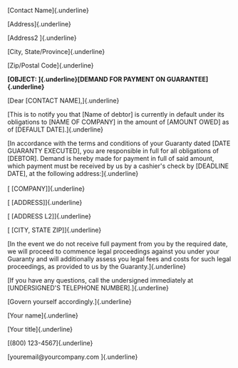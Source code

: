 [Contact Name]{.underline}

[Address]{.underline}

[Address2 ]{.underline}

[City, State/Province]{.underline}

[Zip/Postal Code]{.underline}

**[OBJECT: ]{.underline}[DEMAND FOR PAYMENT ON GUARANTEE]{.underline}**

[Dear \[CONTACT NAME\],]{.underline}

[This is to notify you that \[Name of debtor\] is currently in default
under its obligations to \[NAME OF COMPANY\] in the amount of \[AMOUNT
OWED\] as of \[DEFAULT DATE\].]{.underline}

[In accordance with the terms and conditions of your Guaranty dated
\[DATE GUARANTY EXECUTED\], you are responsible in full for all
obligations of \[DEBTOR\]. Demand is hereby made for payment in full of
said amount, which payment must be received by us by a cashier's check
by \[DEADLINE DATE\], at the following address:]{.underline}\
\
[ \[COMPANY\]]{.underline}

[ \[ADDRESS\]]{.underline}

[ \[ADDRESS L2\]]{.underline}

[ \[CITY, STATE ZIP\]]{.underline}

[In the event we do not receive full payment from you by the required
date, we will proceed to commence legal proceedings against you under
your Guaranty and will additionally assess you legal fees and costs for
such legal proceedings, as provided to us by the Guaranty.]{.underline}

[If you have any questions, call the undersigned immediately at
\[UNDERSIGNED'S TELEPHONE NUMBER\].]{.underline}

[Govern yourself accordingly.]{.underline}

[Your name]{.underline}

[Your title]{.underline}

[(800) 123-4567]{.underline}

[youremail\@yourcompany.com ]{.underline}
